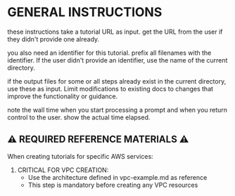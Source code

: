 # GENERAL INSTRUCTIONS

these instructions take a tutorial URL as input. get the URL from the user if they didn't provide one already.

you also need an identifier for this tutorial. prefix all filenames with the identifier. If the user didn't provide an identifier, use the name of the current directory.

if the output files for some or all steps already exist in the current directory, use these as input. Limit modifications to existing docs to changes that improve the functionality or guidance.

note the wall time when you start processing a prompt and when you return control to the user. show the actual time elapsed.

## ⚠️ REQUIRED REFERENCE MATERIALS ⚠️
When creating tutorials for specific AWS services:
1. CRITICAL FOR VPC CREATION:
   - Use the architecture defined in vpc-example.md as reference
   - This step is mandatory before creating any VPC resources
